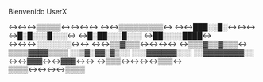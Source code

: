Bienvenido UserX 

↔↔↔▒▒▒▒▒↔↔↔↔
↔↔▒▒▒▒▒▒▒▒▒↔
↔↔███░░█░↔↔↔
↔█░█░░░█░░░↔
↔█░██░░░█░░░
↔██░░░░████↔
↔↔↔░░░░░░░↔↔
↔↔▒▒▓▒▒▒↔↔↔↔
↔▒▒▒▓▒▒▓▒▒▒↔
▒▒▒▒▓▓▓▓▒▒▒▒
░░▒▓░▓▓░▓▒░░
░░░▓▓▓▓▓▓░░░
░░▓▓▓▓▓▓▓▓░░
↔↔▓▓▓↔↔▓▓▓↔↔
↔▒▒▒↔↔↔↔▒▒▒↔
▒▒▒▒↔↔↔↔▒▒▒▒
